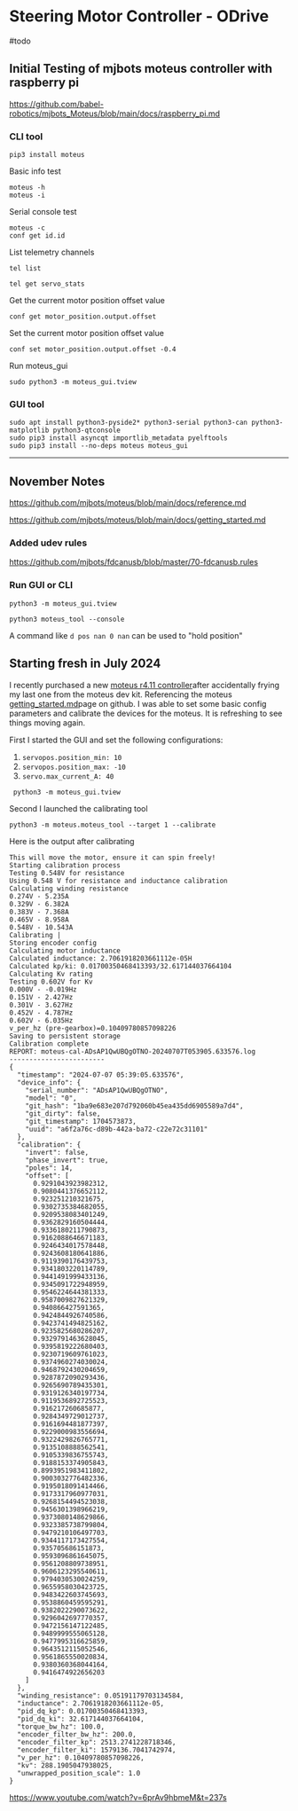 # Steering Motor Controller - ODrive

#todo

## Initial Testing of mjbots moteus controller with raspberry pi

https://github.com/babel-robotics/mjbots_Moteus/blob/main/docs/raspberry_pi.md


### CLI tool

```
pip3 install moteus
```

Basic info test

```
moteus -h
moteus -i
```


Serial console test
```
moteus -c
conf get id.id
```

List telemetry channels
```
tel list
```

```
tel get servo_stats
```

Get the current motor position offset value
```
conf get motor_position.output.offset
```

Set the current motor position offset value
```
conf set motor_position.output.offset -0.4
```

Run moteus_gui
```
sudo python3 -m moteus_gui.tview
```

### GUI tool

```
sudo apt install python3-pyside2* python3-serial python3-can python3-matplotlib python3-qtconsole
sudo pip3 install asyncqt importlib_metadata pyelftools
sudo pip3 install --no-deps moteus moteus_gui
```

---
## November Notes

https://github.com/mjbots/moteus/blob/main/docs/reference.md

https://github.com/mjbots/moteus/blob/main/docs/getting_started.md

### Added udev rules

https://github.com/mjbots/fdcanusb/blob/master/70-fdcanusb.rules

### Run GUI or CLI

```
python3 -m moteus_gui.tview
```

```
python3 moteus_tool --console
```

 A command like `d pos nan 0 nan` can be used to "hold position"
## Starting fresh in July 2024

I recently purchased a new [moteus r4.11 controller](https://mjbots.com/products/moteus-r4-11)after accidentally frying my last one from the moteus dev kit. Referencing the moteus [getting_started.md](https://github.com/mjbots/moteus/blob/main/docs/getting_started.md)page on github. I was able to set some basic config parameters and calibrate the devices for the moteus. It is refreshing to see things moving again.

First I started the GUI and set the following configurations:
1. `servopos.position_min: 10`
2. `servopos.position_max: -10`
3. `servo.max_current_A: 40`

```
 python3 -m moteus_gui.tview
```

Second I launched the calibrating tool

```
python3 -m moteus.moteus_tool --target 1 --calibrate
```

Here is the output after calibrating
```
This will move the motor, ensure it can spin freely!
Starting calibration process
Testing 0.548V for resistance
Using 0.548 V for resistance and inductance calibration
Calculating winding resistance
0.274V - 5.235A
0.329V - 6.382A
0.383V - 7.368A
0.465V - 8.958A
0.548V - 10.543A
Calibrating | 
Storing encoder config
Calculating motor inductance
Calculated inductance: 2.7061918203661112e-05H
Calculated kp/ki: 0.01700350468413393/32.617144037664104
Calculating Kv rating
Testing 0.602V for Kv
0.000V - -0.019Hz
0.151V - 2.427Hz
0.301V - 3.627Hz
0.452V - 4.787Hz
0.602V - 6.035Hz
v_per_hz (pre-gearbox)=0.10409780857098226
Saving to persistent storage
Calibration complete
REPORT: moteus-cal-ADsAP1QwUBQgOTNO-20240707T053905.633576.log
------------------------
{
  "timestamp": "2024-07-07 05:39:05.633576",
  "device_info": {
    "serial_number": "ADsAP1QwUBQgOTNO",
    "model": "0",
    "git_hash": "1ba9e683e207d792060b45ea435dd6905589a7d4",
    "git_dirty": false,
    "git_timestamp": 1704573873,
    "uuid": "a6f2a76c-d89b-442a-ba72-c22e72c31101"
  },
  "calibration": {
    "invert": false,
    "phase_invert": true,
    "poles": 14,
    "offset": [
      0.9291043923982312,
      0.9080441376652112,
      0.923251210321675,
      0.9302735384682055,
      0.9209538083401249,
      0.9362829160504444,
      0.9336180211790873,
      0.9162088646671183,
      0.9246434017578448,
      0.9243608180641886,
      0.9119390176439753,
      0.9341803220114789,
      0.9441491999433136,
      0.9345091722948959,
      0.9546224644381333,
      0.9587009827621329,
      0.940866427591365,
      0.9424844926740586,
      0.9423741494825162,
      0.9235825680286207,
      0.9329791463628045,
      0.9395819222680403,
      0.9230719609761023,
      0.9374960274030024,
      0.9468792430204659,
      0.9287872090293436,
      0.9265690789435301,
      0.9319126340197734,
      0.9119536892725523,
      0.916217260685877,
      0.9284349729012737,
      0.9161694481877397,
      0.9229000983556694,
      0.9322429826765771,
      0.9135108888562541,
      0.9105339836755743,
      0.9188153374905843,
      0.8993951983411802,
      0.9003032776482336,
      0.9195018091414466,
      0.9173317960977031,
      0.9268154494523038,
      0.9456301398966219,
      0.9373080148629866,
      0.9323385738799804,
      0.9479210106497703,
      0.9344117173427554,
      0.935705686151873,
      0.9593096861645075,
      0.9561208809738951,
      0.9606123295540611,
      0.9794030530024259,
      0.9655958030423725,
      0.9483422603745693,
      0.9538860459595291,
      0.9382022290073622,
      0.9296042697770357,
      0.9472156147122485,
      0.9489999555065128,
      0.9477995316625859,
      0.9643512115052546,
      0.9561865550020834,
      0.9380360368044164,
      0.9416474922656203
    ]
  },
  "winding_resistance": 0.05191179703134584,
  "inductance": 2.7061918203661112e-05,
  "pid_dq_kp": 0.01700350468413393,
  "pid_dq_ki": 32.617144037664104,
  "torque_bw_hz": 100.0,
  "encoder_filter_bw_hz": 200.0,
  "encoder_filter_kp": 2513.2741228718346,
  "encoder_filter_ki": 1579136.7041742974,
  "v_per_hz": 0.10409780857098226,
  "kv": 288.1905047938025,
  "unwrapped_position_scale": 1.0
}

```

https://www.youtube.com/watch?v=6prAv9hbmeM&t=237s
